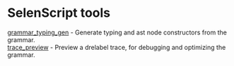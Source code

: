 # SelenScript tools

[grammar_typing_gen](./grammar_typing_gen) - Generate typing and ast node constructors from the grammar.  
[trace_preview](./trace_preview) - Preview a drelabel trace, for debugging and optimizing the grammar.  
